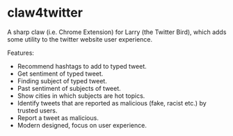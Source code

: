 # claw4twitter

A sharp claw (i.e. Chrome Extension) for Larry (the Twitter Bird), which adds some utility to the twitter website user experience.

Features:
- Recommend hashtags to add to typed tweet.
- Get sentiment of typed tweet.
- Finding subject of typed tweet.
- Past sentiment of subjects of tweet.
- Show cities in which subjects are hot topics.
- Identify tweets that are reported as malicious (fake, racist etc.) by trusted users.
- Report a tweet as malicious. 
- Modern designed, focus on user experience.
